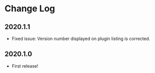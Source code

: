 # Change Log

## 2020.1.1

- Fixed issue: Version number displayed on plugin listing is corrected.

## 2020.1.0

- First release!

